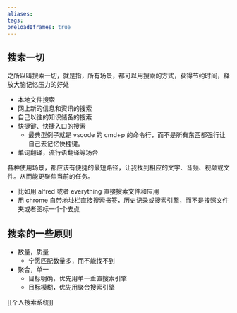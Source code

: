 ```yaml
---
aliases: 
tags: 
preloadIframes: true
---
```


## 搜索一切

之所以叫搜索一切，就是指，所有场景，都可以用搜索的方式，获得节约时间，释放大脑记忆压力的好处
- 本地文件搜索
- 网上新的信息和资讯的搜索
- 自己以往的知识储备的搜索
- 快捷键、快捷入口的搜索
	- 最典型例子就是 vscode 的 cmd+p 的命令行，而不是所有东西都强行让自己去记忆快捷键。
- 单词翻译，流行语翻译等场合

各种使用场景，都应该有便捷的最短路径，让我找到相应的文字、音频、视频或文件。从而能更聚焦当前的任务。
- 比如用 alfred 或者 everything 直接搜索文件和应用
- 用 chrome 自带地址栏直接搜索书签，历史记录或搜索引擎，而不是按照文件夹或者图标一个个去点

## 搜索的一些原则

- 数量，质量
	- 宁愿匹配数量多，而不能找不到
- 聚合，单一
	- 目标明确，优先用单一垂直搜索引擎
	- 目标模糊，优先用聚合搜索引擎

[[个人搜索系统]]
